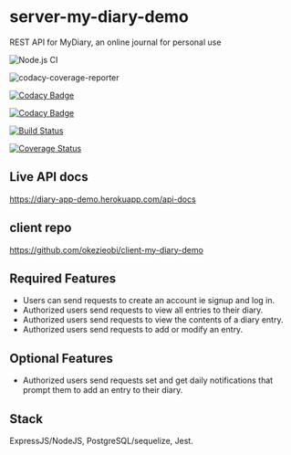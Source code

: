 # server-my-diary-demo

REST API for MyDiary, an online journal for personal use

![Node.js CI](https://github.com/okezieobi/server-my-diary-demo/workflows/Node.js%20CI/badge.svg)

![codacy-coverage-reporter](https://github.com/okezieobi/server-my-diary-demo/workflows/codacy-coverage-reporter/badge.svg)

[![Codacy Badge](https://app.codacy.com/project/badge/Grade/e2a36127ce3f408ab4428a57b7008534)](https://www.codacy.com/gh/okezieobi/server-my-diary-demo/dashboard?utm_source=github.com&amp;utm_medium=referral&amp;utm_content=okezieobi/server-my-diary-demo&amp;utm_campaign=Badge_Grade)

[![Codacy Badge](https://app.codacy.com/project/badge/Coverage/e2a36127ce3f408ab4428a57b7008534)](https://www.codacy.com/gh/okezieobi/server-my-diary-demo/dashboard?utm_source=github.com&utm_medium=referral&utm_content=okezieobi/server-my-diary-demo&utm_campaign=Badge_Coverage)

[![Build Status](https://travis-ci.com/okezieobi/server-my-diary-demo.svg?branch=main)](https://travis-ci.com/okezieobi/server-my-diary-demo)

[![Coverage Status](https://coveralls.io/repos/github/okezieobi/server-my-diary-demo/badge.svg?branch=main)](https://coveralls.io/github/okezieobi/server-my-diary-demo?branch=main)

## Live API docs

<https://diary-app-demo.herokuapp.com/api-docs>

## client repo

<https://github.com/okezieobi/client-my-diary-demo>

## Required Features

- Users can send requests to create an account ie signup and log in.
- Authorized users send requests to view all entries to their diary.
- Authorized users send requests to view the contents of a diary entry.
- Authorized users send requests to add or modify an entry.

## Optional Features

- Authorized users send requests set and get daily notifications that prompt them to add an entry to their diary.

## Stack

ExpressJS/NodeJS, PostgreSQL/sequelize, Jest.
